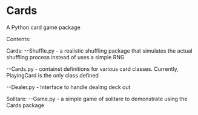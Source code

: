 # Cards
A Python card game package

Contents:

Cards:
--Shuffle.py - a realistic shuffling package that simulates the actual shuffling process instead of uses a simple RNG

--Cards.py - containst definitions for various card classes. Currently, PlayingCard is the only class defined

--Dealer.py - Interface to handle dealing deck out
  

Solitare:
--Game.py - a simple game of solitare to demonstrate using the Cards package
